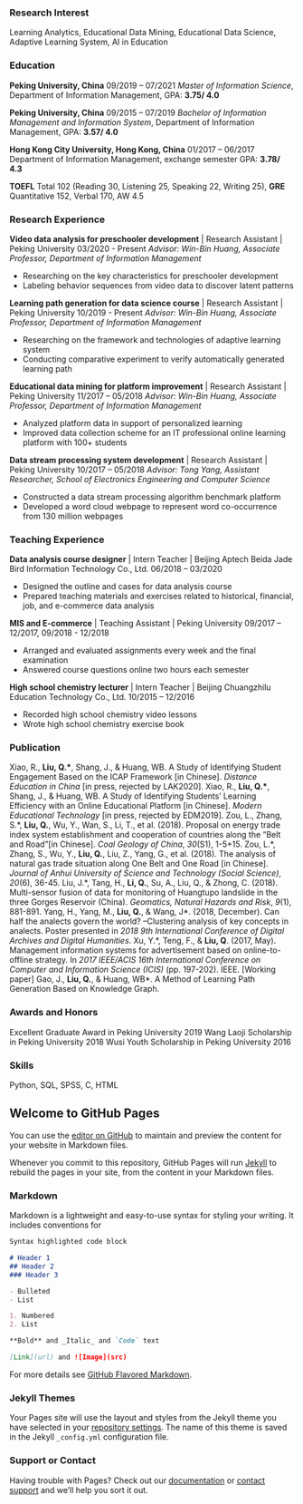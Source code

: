 ### Research Interest
Learning Analytics, Educational Data Mining, Educational Data Science, Adaptive Learning System, AI in Education

### Education
**Peking University, China**                                                                        09/2019 – 07/2021
_Master of Information Science_, Department of Information Management, GPA: **3.75/ 4.0**

**Peking University, China**                                                                        09/2015 – 07/2019
_Bachelor of Information Management and Information System_, Department of Information Management, GPA: **3.57/ 4.0**

**Hong Kong City University, Hong Kong, China**                                                     01/2017 – 06/2017
Department of Information Management, exchange semester GPA: **3.78/ 4.3**

**TOEFL** Total 102 (Reading 30, Listening 25, Speaking 22, Writing 25), **GRE** Quantitative 152, Verbal 170, AW 4.5

### Research Experience
**Video data analysis for preschooler development** | Research Assistant | Peking University        03/2020 - Present
_Advisor: Win-Bin Huang, Associate Professor, Department of Information Management_
- Researching on the key characteristics for preschooler development
- Labeling behavior sequences from video data to discover latent patterns

**Learning path generation for data science course** | Research Assistant | Peking University       10/2019 - Present
_Advisor: Win-Bin Huang, Associate Professor, Department of Information Management_
- Researching on the framework and technologies of adaptive learning system
- Conducting comparative experiment to verify automatically generated learning path

**Educational data mining for platform improvement** | Research Assistant | Peking University       11/2017 – 05/2018
_Advisor: Win-Bin Huang, Associate Professor, Department of Information Management_
- Analyzed platform data in support of personalized learning
- Improved data collection scheme for an IT professional online learning platform with 100+ students

**Data stream processing system development** | Research Assistant | Peking University              10/2017 – 05/2018
_Advisor: Tong Yang, Assistant Researcher, School of Electronics Engineering and Computer Science_
- Constructed a data stream processing algorithm benchmark platform
- Developed a word cloud webpage to represent word co-occurrence from 130 million webpages

### Teaching Experience
**Data analysis course designer** | Intern Teacher | Beijing Aptech Beida Jade Bird Information Technology Co., Ltd.	06/2018 – 03/2020
- Designed the outline and cases for data analysis course
-	Prepared teaching materials and exercises related to historical, financial, job, and e-commerce data analysis

**MIS and E-commerce** | Teaching Assistant | Peking University                    09/2017 – 12/2017, 09/2018 - 12/2018
- Arranged and evaluated assignments every week and the final examination
- Answered course questions online two hours each semester

**High school chemistry lecturer** | Intern Teacher | Beijing Chuangzhilu Education Technology Co., Ltd.              10/2015 – 12/2016
- Recorded high school chemistry video lessons
- Wrote high school chemistry exercise book

### Publication
Xiao, R., **Liu, Q.\***, Shang, J., & Huang, WB. A Study of Identifying Student Engagement Based on the ICAP Framework \[in Chinese\]. _Distance Education in China_ \[in press, rejected by LAK2020\].
Xiao, R., **Liu, Q.\***, Shang, J., & Huang, WB. A Study of Identifying Students’ Learning Efficiency with an Online Educational Platform \[in Chinese\]. _Modern Educational Technology_ \[in press, rejected by EDM2019\].
Zou, L., Zhang, S.\*, **Liu, Q.**, Wu, Y., Wan, S., Li, T., et al. (2018). Proposal on energy trade index system establishment and cooperation of countries along the “Belt and Road”\[in Chinese\]. _Coal Geology of China_, _30_(S1), 1-5+15.
Zou, L.\*, Zhang, S., Wu, Y., **Liu, Q.**, Liu, Z., Yang, G., et al. (2018). The analysis of natural gas trade situation along One Belt and One Road \[in Chinese\]. _Journal of Anhui University of Science and Technology (Social Science)_, _20_(6), 36-45.
Liu, J.\*, Tang, H., **Li, Q.**, Su, A., Liu, Q., & Zhong, C. (2018). Multi-sensor fusion of data for monitoring of Huangtupo landslide in the three Gorges Reservoir (China). _Geomatics, Natural Hazards and Risk_, _9_(1), 881-891.
Yang, H., Yang, M., **Liu, Q.**, & Wang, J\*. (2018, December). Can half the analects govern the world? –Clustering analysis of key concepts in analects. Poster presented in _2018 9th International Conference of Digital Archives and Digital Humanities_.
Xu, Y.\*, Teng, F., & **Liu, Q**. (2017, May). Management information systems for advertisement based on online-to-offline strategy. In _2017 IEEE/ACIS 16th International Conference on Computer and Information Science (ICIS)_ (pp. 197-202). IEEE.
\[Working paper\] Gao, J., **Liu, Q.**, & Huang, WB\*. A Method of Learning Path Generation Based on Knowledge Graph.

### Awards and Honors
Excellent Graduate Award in Peking University                                                                   2019
Wang Laoji Scholarship in Peking University                                                                     2018
Wusi Youth Scholarship in Peking University                                                                     2016

### Skills
Python, SQL, SPSS, C, HTML


## Welcome to GitHub Pages

You can use the [editor on GitHub](https://github.com/sophielqh/sophielqh.github.io/edit/master/index.md) to maintain and preview the content for your website in Markdown files.

Whenever you commit to this repository, GitHub Pages will run [Jekyll](https://jekyllrb.com/) to rebuild the pages in your site, from the content in your Markdown files.

### Markdown

Markdown is a lightweight and easy-to-use syntax for styling your writing. It includes conventions for

```markdown
Syntax highlighted code block

# Header 1
## Header 2
### Header 3

- Bulleted
- List

1. Numbered
2. List

**Bold** and _Italic_ and `Code` text

[Link](url) and ![Image](src)
```

For more details see [GitHub Flavored Markdown](https://guides.github.com/features/mastering-markdown/).

### Jekyll Themes

Your Pages site will use the layout and styles from the Jekyll theme you have selected in your [repository settings](https://github.com/sophielqh/sophielqh.github.io/settings). The name of this theme is saved in the Jekyll `_config.yml` configuration file.

### Support or Contact

Having trouble with Pages? Check out our [documentation](https://docs.github.com/categories/github-pages-basics/) or [contact support](https://github.com/contact) and we’ll help you sort it out.

